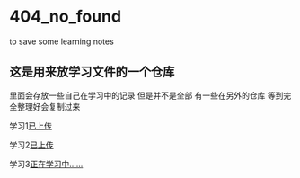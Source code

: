 # 404_no_found
to save some learning notes

## 这是用来放学习文件的一个仓库

里面会存放一些自己在学习中的记录
但是并不是全部
有一些在另外的仓库
等到完全整理好会复制过来

学习1[已上传]()



学习2[已上传](https://github.com/unrealnum/404_no_found/tree/master/git_learning)



学习3[正在学习中......]()

